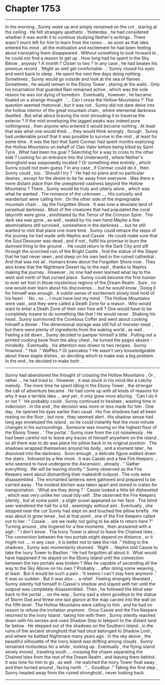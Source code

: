 
# Chapter 1753


---

In the morning , Sunny woke up and simply remained on the cot , staring at the ceiling . He felt strangely apathetic .
Yesterday , he had considered whether it was worth it to continue studying Nether's writings . There wasn't much left for him to learn from the runes ... as soon as that idea entered his mind , all the motivation and excitement he had been feeling about translating them disappeared . Without something to look forward to , he could not find a reason to get up .
How long had he spent in the Sky Below , anyway ? A month ? Closer to two ?
In any case , he had beaten his previous record .
'Might as well get comfortable …’
Sunny closed his eyes and went back to sleep .
He spent the next few days doing nothing . Sometimes , Sunny would go outside and look at the sea of flames . Sometimes , he would remain in the Ebony Tower , staring at the walls . Only his incarnation that guarded Rain remained active , which was the sole reason he was not dying of boredom .
Eventually , however , he became fixated on a strange thought .
‘... Can I cross the Hollow Mountains ?’
The question seemed rhetorical , but it was not . Sunny did not dare delve into the hollow interior of the great mountain chain , where elemental darkness dwelled . But what about braving the mist shrouding it to traverse the exterior ?
If the mist enveloping the jagged peaks was indeed pure nothingness , then anyone who entered it would become nothing . At least that was what one would think ... they would think wrongly , though .
Sunny had undeniable proof that it was possible to survive in the mist , at least for some time . It was the fact that Saint Cormac had spent months exploring the Hollow Mountains on behalf of Clan Valor before being killed by Saint Tyris .
What had been his goal ? Searching for a way to cross to the other side ? Looking for an entrance into the Underworld , where Nether's stronghold was supposedly located ? Or something else entirely , which Sunny could not even guess ?
In any case , if Cormac could do it , then Sunny could , too .
'Should I try ? '
He had no plans and no particular desires , except for the desire to be far away from everyone . Was there a more distant place than the unexplored vastness beyond the Hollow Mountains ? There , Sunny would be truly and utterly alone , which was what he wanted .
The romance of the unknown ....
His curiosity and wanderlust were calling him .
On the other side of the impregnable mountain chain ... lay the Forgotten Shore .
It was now a desolate land of perpetual darkness . Most of the creatures that had populated the coral labyrinth were gone , annihilated by the Terror of the Crimson Spire . The dark sea was gone , as well , sealed by his own hand Maybe a few abominations still survived , somewhere in the darkness ... but he still wanted to visit that place one more time .
Sunny could retrace the steps of the journey he had made with Nephis and Cassie . He could make sure that the Soul Devourer was dead , and if not , fulfill his promise to burn the damned thing to the ground . . He could return to the Dark City and sift through the scorched ruin of the Bright Castle , find the statue of the Slayer that he had never seen , and sleep on his own bed in the ruined cathedral .
And that was not all .
Humans knew about the Forgotten Shore now . They also knew that the Nightmare Desert lay to the east , thanks to Nephis making the journey . However , no one had even learned what lay to the west and north of that cursed place .
Sunny could become the first human to ever set foot in those mysterious regions of the Dream Realm . Sure , no one would ever learn about his discoveries ... but he would know , Doing it for himself was enough .
A subtle sense of excitement slowly took hold of his heart .
‘ No , no ... I must have lost my mind .’
The Hollow Mountains were vast , and they were called a Death Zone for a reason . Who would want to enter a Death Zone of their own free will ? One would have to be completely insane to do something like that !
He would never .
Shaking his head , Sunny summoned the Covetous Coffer and went about cooking himself a dinner . The dimensional storage was still full of monster meat , but there were plenty of ingredients from the waking world , as well . Feeling a bit down , Sunny decided to pamper himself a little .
Pulling out a printed cooking book from the alloy chest , he turned the pages absent - mindedly . Eventually , his attention was drawn to two recipes .
Sunny frowned .
" Huh ."
Waffles ? Or pancakes ?
He wasn't very knowledgeable about these staple dishes , so deciding which to make was a big problem .
In the end , he decided to make both .
***
Sunny had abandoned the thought of crossing the Hollow Mountains ,
Or , rather ... he had tried to .
However , it was stuck in his mind like a catchy melody . The more time he spent idling in the Ebony Tower , the stronger the call of adventure became . He had come up with all kinds of reasons for why it was a terrible idea ... and yet , it only grew more alluring .
'Can I do it or not ? '
He probably could .
Sunny continued to hesitate , wasting time in indecision .
In the end , the decision was more or less made for him .
One day , he opened his eyes earlier than usual . His five shadows had all been resting on the floor , but now , they seemed alert . His shadow sense had long ago enveloped the island , so he could instantly feel the most minute changes in his surroundings .
Someone was moving on the highest floor of the Ebony Tower .
‘ The portal .’
Sunny rose from the cot noiselessly . He had been careful not to leave any traces of himself anywhere on the island , so all there was to do was place his pillow back in its original position .
The shadows wrapped themselves around his body , and a moment later , he dissolved into the darkness .
Soon enough , a delicate figure walked down the stairs , followed by a few more . It was Cassle and a few Fire Keepers ... who seemed to have undergone the Ascension , already .
" Gather everything . We will be leaving shortly "
Sunny observed as the Fire Keepers went about dismantling their makeshift outpost . The cots were disassembled . The enchanted lanterns were gathered and prepared to be carried away . The modest kitchen was taken apart and stored in crates for transportation .
'What are they doing ? '
Cassie looked a little bit disheveled , which was very unlike her usual tidy self . She observed the Fire Keepers silently , but at some point , a slight scowl appeared on her face .
The blind seer wandered the hall for a bit , seemingly without aim . Eventually , she stopped near the cot Sunny had slept on and touched the pillow briefly . He was about to grow tense , but at that point , one of the Fire Keepers called out to her :
" Cassie ... are we really not going to be able to return here ?"
Turning around , she lingered for a few moments , then answered with a sigh :
" I don't know . The Ivory Tower is about to leave the Chained Isles . The connection between the two portals might depend on distance , or it might not .... in any case , it is better not to take the risk .”
Hiding in the shadows , Sunny was momentarily stunned .
'Right ... Nephis told Cassie to take the Ivory Tower to Bastion .’
He had forgotten all about it .
What would have happened if he stayed on the Ebony Island until the connection between the two portals was broken ? Was he capable of ascending all the way to the Sky Above on his own ?
Probably ... after doing some weaving , at least .
But it would be such a pain .
'It seems I can't stay here anymore .’
It was so sudden .
But it was also ... a relief .
Feeling strangely liberated , Sunny silently hid himself in Cassie's shadow and stayed with her until the outpost was completely disassembled . Then , he followed the blind seer back to the portal ... on the way , Sunny said a silent goodbye to the statue of Storm God and threw one last glance at the map carved into the wall on the fifth level .
The Hollow Mountains were calling to him , and he had no reason to refuse the invitation anymore .
Once Cassie and the Fire Keepers returned to the Ivory Island , taking him with them , Sunny silently reached down with his senses and used Shadow Step to teleport to the distant land far below .
He stepped out of the shadows on the Southern Island , in the ruins of the ancient stronghold that had once belonged to Shadow Lord , and where he battled Nightmare many years ago .
In the sky above , the beautiful silhouette of the Ivory Island was drifting among clouds .
Sunny remained motionless for a while , looking up . Eventually , the flying island slowly moved , traveling south ... crossing the chasm separating the Chained Isles from the rest of the Dream Realm , and leaving them behind .
It was time for him to go , as well .
He watched the Ivory Tower float away , and then turned around , facing north .
"... Goodbye ."
Taking the first step , Sunny headed away from the ruined stronghold , never looking back .

---

